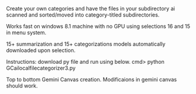 Create your own categories and have the files in your subdirectory ai scanned and sorted/moved into category-titled subdirectories.  

Works fast on windows 8.1 machine with no GPU using selections 16 and 15 in menu system. 

15+ summarization and 15+ categorizations models automatically downloaded upon selection.

Instructions: download py file and run using below.
cmd> python GCailocalfilecategorizer3.py


Top to bottom Gemini Canvas creation.  Modificaions in gemini canvas should work.
